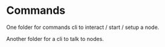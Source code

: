 Commands
========

One folder for commands cli to interact / start / setup a node.

Another folder for a cli to talk to nodes.